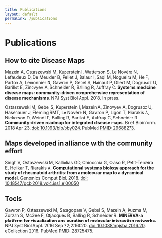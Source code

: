 ```yaml
---
title: Publications
layout: default
permalink: /publications
---
```


# Publications

## How to cite Disease Maps

Mazein A, Ostaszewski M, Kuperstein I, Watterson S, Le Novère N, Lefaudeux D, De Meulder B, Pellet J, Balaur I, Saqi M, Nogueira M, He F, Parton A, Lemonnier N, Gawron P, Gebel S, Hainaut P, Ollert M, Dogrusoz U, Barillot E, Zinovyev A, Schneider R, Balling R, Auffray C. **Systems medicine disease maps: community-driven comprehensive representation of disease mechanisms.** NPJ Syst Biol Appl. 2018. In press.  

Ostaszewski M, Gebel S, Kuperstein I, Mazein A, Zinovyev A, Dogrusoz U, Hasenauer J, Fleming RMT, Le Novère N, Gawron P, Ligon T, Niarakis A, Nickerson D, Weindl D, Balling R, Barillot E, Auffray C, Schneider R. **Community-driven roadmap for integrated disease maps**. Brief Bioinform. 2018 Apr 23. [doi: 10.1093/bib/bby024](https://doi.org/10.1093/bib/bby024). PubMed [PMID: 29688273](https://www.ncbi.nlm.nih.gov/pubmed/29688273).  

<!--## Community meeting proceedings
Ostaszewski M, Gebel S, Kuperstein I, Mazein A, Zinovyev A, Dogrusoz U, Hasenauer J, Fleming RMT, Le Novère N, Gawron P, Ligon T, Niarakis A, Nickerson D, Weindl D, Balling R, Barillot E, Auffray C, Schneider R. **Community-driven roadmap for integrated disease maps**. Brief Bioinform. 2018 Apr 23. [doi: 10.1093/bib/bby024](https://doi.org/10.1093/bib/bby024). PubMed [PMID: 29688273](https://www.ncbi.nlm.nih.gov/pubmed/29688273).  -->

<!--## Protocols and guidelines  -->

## Maps developed in alliance with the community effort

Singh V, Ostaszewski M, Kalliolias GD, Chiocchia G, Olaso R, Petit-Teixeira E, Helikar T, Niarakis A. **Computational systems biology approach for the study of rheumatoid arthritis: from a molecular map to a dynamical model**. Genomics Comput Biol. 2018. [doi: 10.18547/gcb.2018.vol4.iss1.e100050](https://doi.org/10.18547/gcb.2018.vol4.iss1.e100050)

<!--## Modelling and applications-->

## Tools 

Gawron P, Ostaszewski M, Satagopam V, Gebel S, Mazein A, Kuzma M, Zorzan S,
McGee F, Otjacques B, Balling R, Schneider R. **MINERVA-a platform for visualization and curation of molecular interaction networks**. NPJ Syst Biol Appl. 2016 Sep 22;2:16020. [doi: 10.1038/npjsba.2016.20](https://doi.org/10.1038/npjsba.2016.20). eCollection 2016. PubMed [PMID: 28725475](https://www.ncbi.nlm.nih.gov/pubmed/28725475).
